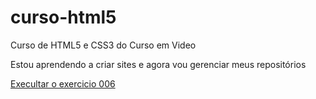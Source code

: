 # curso-html5
 Curso de HTML5 e CSS3 do Curso em Video 


Estou aprendendo a criar sites e agora vou gerenciar meus repositórios

<a href="https://pedrocruz000.github.io/curso-html5/exercicios/ex006/index.html"> Execultar o exercicio 006 </a>